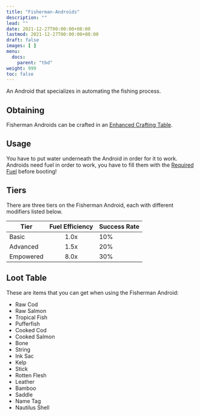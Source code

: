 ```yaml
---
title: "Fisherman-Androids"
description: ""
lead: ""
date: 2021-12-27T00:00:00+08:00
lastmod: 2021-12-27T00:00:00+08:00
draft: false
images: [ ]
menu:
  docs:
    parent: "tbd"
weight: 999
toc: false
---
```


An Android that specializes in automating the fishing process.

## Obtaining

Fisherman Androids can be crafted in an [Enhanced Crafting Table](/docs/slimefun/enhanced-crafting-table).

## Usage

You have to put water underneath the Android in order for it to work. Androids need fuel in order to work, you have to fill them with the [Required Fuel](/docs/slimefun/normal-androids#power-source) before booting!

## Tiers

There are three tiers on the Fisherman Android, each with different modifiers listed below.

| Tier      | Fuel Efficiency | Success Rate |
| --------- |:---------------:| ------------ |
| Basic     |      1.0x       | 10%          |
| Advanced  |      1.5x       | 20%          |
| Empowered |      8.0x       | 30%          |

## Loot Table

These are items that you can get when using the Fisherman Android:

- Raw Cod
- Raw Salmon
- Tropical Fish
- Pufferfish
- Cooked Cod
- Cooked Salmon
- Bone
- String
- Ink Sac
- Kelp
- Stick
- Rotten Flesh
- Leather
- Bamboo
- Saddle
- Name Tag
- Nautilus Shell
